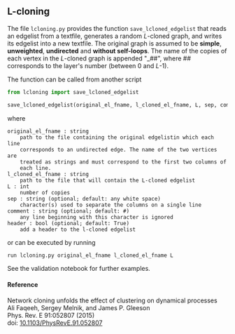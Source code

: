 ## L-cloning

The file `lcloning.py` provides the function `save_lcloned_edgelist` that reads an edgelist from a textfile, generates a random _L_-cloned graph, and writes its edgelist into a new textfile.  The original graph is assumed to be **simple**, **unweighted**, **undirected** and **without self-loops**. The name of the copies of each vertex in the _L_-cloned graph is appended "_##", where ## corresponds to the layer's number (between 0 and _L_-1).


The function can be called from another script
```python
from lcloning import save_lcloned_edgelist

save_lcloned_edgelist(original_el_fname, l_cloned_el_fname, L, sep, comment, header)
```
where
```
original_el_fname : string
    path to the file containing the original edgelistin which each line
    corresponds to an undirected edge. The name of the two vertices are
    treated as strings and must correspond to the first two columns of
    each line.
l_cloned_el_fname : string
    path to the file that will contain the L-cloned edgelist
L : int
    number of copies
sep : string (optional; default: any white space)
    character(s) used to separate the columns on a single line
comment : string (optional; default: #)
    any line beginning with this character is ignored
header : bool (optional; default: True)
    add a header to the l-cloned edgelist
```
or can be executed by running
```python
run lcloning.py original_el_fname l_cloned_el_fname L
```

See the validation notebook for further examples.


#### Reference

Network cloning unfolds the effect of clustering on dynamical processes<br>
Ali Faqeeh, Sergey Melnik, and James P. Gleeson<br>
Phys. Rev. E 91:052807 (2015)<br>
doi: [10.1103/PhysRevE.91.052807](http://doi.org/10.1103/PhysRevE.91.052807)
